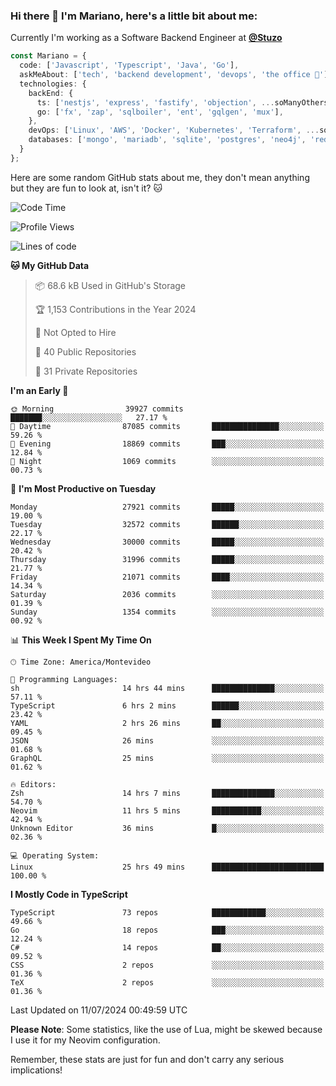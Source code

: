 ### Hi there 👋 I'm Mariano, here's a little bit about me:

Currently I'm working as a Software Backend Engineer at [**@Stuzo**](https://www.stuzo.com/)

```ts
const Mariano = {
  code: ['Javascript', 'Typescript', 'Java', 'Go'],
  askMeAbout: ['tech', 'backend development', 'devops', 'the office 💼'],
  technologies: {
    backEnd: {
      ts: ['nestjs', 'express', 'fastify', 'objection', ...soManyOthersFrameworks],
      go: ['fx', 'zap', 'sqlboiler', 'ent', 'gqlgen', 'mux'],
    },
    devOps: ['Linux', 'AWS', 'Docker', 'Kubernetes', 'Terraform', ...soManyOthersTools],
    databases: ['mongo', 'mariadb', 'sqlite', 'postgres', 'neo4j', 'redis', ...],
  }
};
```

Here are some random GitHub stats about me, they don't mean anything but they are fun to look at, isn't it? 🐱

<!--START_SECTION:waka-->
![Code Time](http://img.shields.io/badge/Code%20Time-2%2C211%20hrs%2011%20mins-blue)

![Profile Views](http://img.shields.io/badge/Profile%20Views-2-blue)

![Lines of code](https://img.shields.io/badge/From%20Hello%20World%20I%27ve%20Written-23.6%20million%20lines%20of%20code-blue)

**🐱 My GitHub Data** 

> 📦 68.6 kB Used in GitHub's Storage 
 > 
> 🏆 1,153 Contributions in the Year 2024
 > 
> 🚫 Not Opted to Hire
 > 
> 📜 40 Public Repositories 
 > 
> 🔑 31 Private Repositories 
 > 
**I'm an Early 🐤** 

```text
🌞 Morning                39927 commits       ███████░░░░░░░░░░░░░░░░░░   27.17 % 
🌆 Daytime                87085 commits       ███████████████░░░░░░░░░░   59.26 % 
🌃 Evening                18869 commits       ███░░░░░░░░░░░░░░░░░░░░░░   12.84 % 
🌙 Night                  1069 commits        ░░░░░░░░░░░░░░░░░░░░░░░░░   00.73 % 
```
📅 **I'm Most Productive on Tuesday** 

```text
Monday                   27921 commits       █████░░░░░░░░░░░░░░░░░░░░   19.00 % 
Tuesday                  32572 commits       ██████░░░░░░░░░░░░░░░░░░░   22.17 % 
Wednesday                30000 commits       █████░░░░░░░░░░░░░░░░░░░░   20.42 % 
Thursday                 31996 commits       █████░░░░░░░░░░░░░░░░░░░░   21.77 % 
Friday                   21071 commits       ████░░░░░░░░░░░░░░░░░░░░░   14.34 % 
Saturday                 2036 commits        ░░░░░░░░░░░░░░░░░░░░░░░░░   01.39 % 
Sunday                   1354 commits        ░░░░░░░░░░░░░░░░░░░░░░░░░   00.92 % 
```


📊 **This Week I Spent My Time On** 

```text
🕑︎ Time Zone: America/Montevideo

💬 Programming Languages: 
sh                       14 hrs 44 mins      ██████████████░░░░░░░░░░░   57.11 % 
TypeScript               6 hrs 2 mins        ██████░░░░░░░░░░░░░░░░░░░   23.42 % 
YAML                     2 hrs 26 mins       ██░░░░░░░░░░░░░░░░░░░░░░░   09.45 % 
JSON                     26 mins             ░░░░░░░░░░░░░░░░░░░░░░░░░   01.68 % 
GraphQL                  25 mins             ░░░░░░░░░░░░░░░░░░░░░░░░░   01.62 % 

🔥 Editors: 
Zsh                      14 hrs 7 mins       ██████████████░░░░░░░░░░░   54.70 % 
Neovim                   11 hrs 5 mins       ███████████░░░░░░░░░░░░░░   42.94 % 
Unknown Editor           36 mins             █░░░░░░░░░░░░░░░░░░░░░░░░   02.36 % 

💻 Operating System: 
Linux                    25 hrs 49 mins      █████████████████████████   100.00 % 
```

**I Mostly Code in TypeScript** 

```text
TypeScript               73 repos            ████████████░░░░░░░░░░░░░   49.66 % 
Go                       18 repos            ███░░░░░░░░░░░░░░░░░░░░░░   12.24 % 
C#                       14 repos            ██░░░░░░░░░░░░░░░░░░░░░░░   09.52 % 
CSS                      2 repos             ░░░░░░░░░░░░░░░░░░░░░░░░░   01.36 % 
TeX                      2 repos             ░░░░░░░░░░░░░░░░░░░░░░░░░   01.36 % 
```




 Last Updated on 11/07/2024 00:49:59 UTC
<!--END_SECTION:waka-->

**Please Note**: Some statistics, like the use of Lua, might be skewed because I use it for my Neovim configuration.

Remember, these stats are just for fun and don't carry any serious implications!
